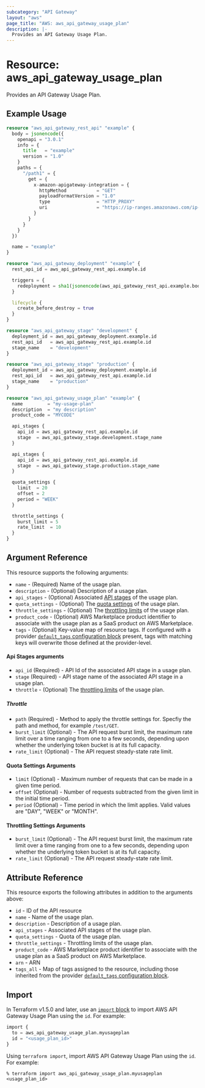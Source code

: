 ```yaml
---
subcategory: "API Gateway"
layout: "aws"
page_title: "AWS: aws_api_gateway_usage_plan"
description: |-
  Provides an API Gateway Usage Plan.
---
```


# Resource: aws_api_gateway_usage_plan

Provides an API Gateway Usage Plan.

## Example Usage

```terraform
resource "aws_api_gateway_rest_api" "example" {
  body = jsonencode({
    openapi = "3.0.1"
    info = {
      title   = "example"
      version = "1.0"
    }
    paths = {
      "/path1" = {
        get = {
          x-amazon-apigateway-integration = {
            httpMethod           = "GET"
            payloadFormatVersion = "1.0"
            type                 = "HTTP_PROXY"
            uri                  = "https://ip-ranges.amazonaws.com/ip-ranges.json"
          }
        }
      }
    }
  })

  name = "example"
}

resource "aws_api_gateway_deployment" "example" {
  rest_api_id = aws_api_gateway_rest_api.example.id

  triggers = {
    redeployment = sha1(jsonencode(aws_api_gateway_rest_api.example.body))
  }

  lifecycle {
    create_before_destroy = true
  }
}

resource "aws_api_gateway_stage" "development" {
  deployment_id = aws_api_gateway_deployment.example.id
  rest_api_id   = aws_api_gateway_rest_api.example.id
  stage_name    = "development"
}

resource "aws_api_gateway_stage" "production" {
  deployment_id = aws_api_gateway_deployment.example.id
  rest_api_id   = aws_api_gateway_rest_api.example.id
  stage_name    = "production"
}

resource "aws_api_gateway_usage_plan" "example" {
  name         = "my-usage-plan"
  description  = "my description"
  product_code = "MYCODE"

  api_stages {
    api_id = aws_api_gateway_rest_api.example.id
    stage  = aws_api_gateway_stage.development.stage_name
  }

  api_stages {
    api_id = aws_api_gateway_rest_api.example.id
    stage  = aws_api_gateway_stage.production.stage_name
  }

  quota_settings {
    limit  = 20
    offset = 2
    period = "WEEK"
  }

  throttle_settings {
    burst_limit = 5
    rate_limit  = 10
  }
}
```

## Argument Reference

This resource supports the following arguments:

* `name` - (Required) Name of the usage plan.
* `description` - (Optional) Description of a usage plan.
* `api_stages` - (Optional) Associated [API stages](#api-stages-arguments) of the usage plan.
* `quota_settings` - (Optional) The [quota settings](#quota-settings-arguments) of the usage plan.
* `throttle_settings` - (Optional) The [throttling limits](#throttling-settings-arguments) of the usage plan.
* `product_code` - (Optional) AWS Marketplace product identifier to associate with the usage plan as a SaaS product on AWS Marketplace.
* `tags` - (Optional) Key-value map of resource tags. If configured with a provider [`default_tags` configuration block](https://registry.terraform.io/providers/hashicorp/aws/latest/docs#default_tags-configuration-block) present, tags with matching keys will overwrite those defined at the provider-level.

#### Api Stages arguments

* `api_id` (Required) - API Id of the associated API stage in a usage plan.
* `stage` (Required) - API stage name of the associated API stage in a usage plan.
* `throttle` - (Optional) The [throttling limits](#throttle) of the usage plan.

##### Throttle

* `path` (Required) - Method to apply the throttle settings for. Specfiy the path and method, for example `/test/GET`.
* `burst_limit` (Optional) - The API request burst limit, the maximum rate limit over a time ranging from one to a few seconds, depending upon whether the underlying token bucket is at its full capacity.
* `rate_limit` (Optional) - The API request steady-state rate limit.

#### Quota Settings Arguments

* `limit` (Optional) - Maximum number of requests that can be made in a given time period.
* `offset` (Optional) - Number of requests subtracted from the given limit in the initial time period.
* `period` (Optional) - Time period in which the limit applies. Valid values are "DAY", "WEEK" or "MONTH".

#### Throttling Settings Arguments

* `burst_limit` (Optional) - The API request burst limit, the maximum rate limit over a time ranging from one to a few seconds, depending upon whether the underlying token bucket is at its full capacity.
* `rate_limit` (Optional) - The API request steady-state rate limit.

## Attribute Reference

This resource exports the following attributes in addition to the arguments above:

* `id` - ID of the API resource
* `name` - Name of the usage plan.
* `description` - Description of a usage plan.
* `api_stages` - Associated API stages of the usage plan.
* `quota_settings` - Quota of the usage plan.
* `throttle_settings` - Throttling limits of the usage plan.
* `product_code` - AWS Marketplace product identifier to associate with the usage plan as a SaaS product on AWS Marketplace.
* `arn` - ARN
* `tags_all` - Map of tags assigned to the resource, including those inherited from the provider [`default_tags` configuration block](https://registry.terraform.io/providers/hashicorp/aws/latest/docs#default_tags-configuration-block).

## Import

In Terraform v1.5.0 and later, use an [`import` block](https://developer.hashicorp.com/terraform/language/import) to import AWS API Gateway Usage Plan using the `id`. For example:

```terraform
import {
  to = aws_api_gateway_usage_plan.myusageplan
  id = "<usage_plan_id>"
}
```

Using `terraform import`, import AWS API Gateway Usage Plan using the `id`. For example:

```console
% terraform import aws_api_gateway_usage_plan.myusageplan <usage_plan_id>
```
